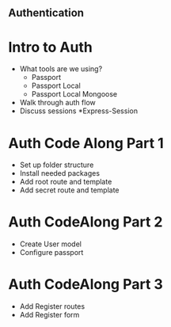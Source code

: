 ## Authentication

# Intro to Auth
* What tools are we using?
    * Passport
    * Passport Local
    * Passport Local Mongoose
* Walk through auth flow
* Discuss sessions
    *Express-Session

# Auth Code Along Part 1
* Set up folder structure
* Install needed packages
* Add root route and template
* Add secret route and template

# Auth CodeAlong Part 2
* Create User model
* Configure passport

# Auth CodeAlong Part 3
* Add Register routes
* Add Register form
